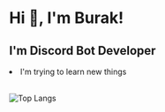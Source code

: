 <h1 align="left">Hi 👋, I'm Burak!</h1>
<h2 align="left">I'm Discord Bot Developer</h2>
<li align="left">I'm trying to learn new things<br></li>

<br>

![Top Langs](https://github-readme-stats.vercel.app/api/top-langs/?username=bur4kt)


